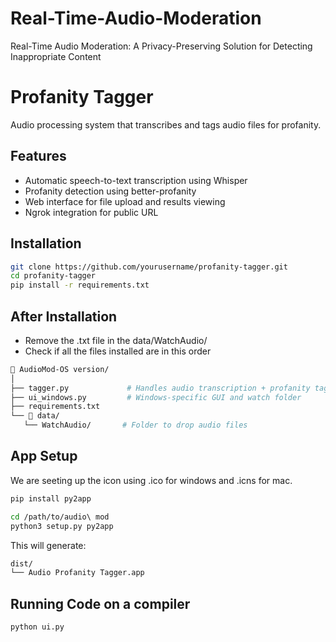 # Real-Time-Audio-Moderation
Real-Time Audio Moderation: A Privacy-Preserving Solution for Detecting Inappropriate Content

# Profanity Tagger
Audio processing system that transcribes and tags audio files for profanity.

## Features
- Automatic speech-to-text transcription using Whisper
- Profanity detection using better-profanity
- Web interface for file upload and results viewing
- Ngrok integration for public URL

## Installation
 ```bash
git clone https://github.com/yourusername/profanity-tagger.git
cd profanity-tagger
pip install -r requirements.txt
 ```

## After Installation
- Remove the .txt file in the data/WatchAudio/
- Check if all the files installed are in this order
 ```bash
📁 AudioMod-OS version/
│
├── tagger.py             # Handles audio transcription + profanity tagging
├── ui_windows.py         # Windows-specific GUI and watch folder
├── requirements.txt
└── 📁 data/
    └── WatchAudio/       # Folder to drop audio files

 ```
## App Setup
We are seeting up the icon using .ico for windows and .icns for mac. 
 ```bash
pip install py2app
```
 ```bash
cd /path/to/audio\ mod
python3 setup.py py2app
```
This will generate:
 ```bash
dist/
└── Audio Profanity Tagger.app
 ```

## Running Code on a compiler
 ```bash
python ui.py
 ```




